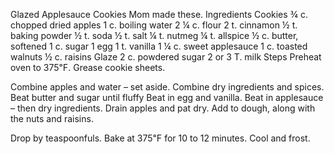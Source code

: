 Glazed Applesauce Cookies
Mom made these.
Ingredients
Cookies
¾ c. chopped dried apples
1 c. boiling water
2 ¼ c. flour
2 t. cinnamon
½ t. baking powder
½ t. soda
½ t. salt
¼ t. nutmeg
¼ t. allspice
½ c. butter, softened
1 c. sugar
1 egg
1 t. vanilla
1 ¼ c. sweet applesauce
1 c. toasted walnuts
½ c. raisins
Glaze
2 c. powdered sugar
2 or 3 T. milk
Steps
Preheat oven to 375℉. Grease cookie sheets.


Combine apples and water – set aside.
Combine dry ingredients and spices.
Beat butter and sugar until fluffy
Beat in egg and vanilla. Beat in applesauce – then dry ingredients.
Drain apples and pat dry. Add to dough, along with the nuts and raisins.


Drop by teaspoonfuls.
Bake at 375℉ for 10 to 12 minutes.
Cool and frost.
